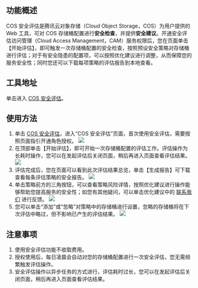 
## 功能概述

COS 安全评估是腾讯云对象存储（Cloud Object Storage，COS）为用户提供的 Web 工具，可对 COS 存储桶配置进行**安全检查**，并提供**安全建议**。开通安全评估访问管理（Cloud Access Management，CAM）服务权限后，您在页面单击【开始评估】，即可触发一次存储桶配置的安全检查，按照预设安全策略对存储桶进行评估；对于有安全隐患的配置项，可以按照优化建议进行调整，从而保障您的服务安全性；同时您还可以下载每项策略的评估报告到本地查看。

## 工具地址

单击进入 [COS 安全评估](https://console.cloud.tencent.com/cos5/assess)。

## 使用方法

1. 单击 [COS 安全评估](https://console.cloud.tencent.com/cos5/assess)，进入“COS 安全评估”页面，首次使用安全评估，需要按照页面指引开通角色授权。
![](https://main.qcloudimg.com/raw/f90031d9a4775c1d758b9b985a2e04c6.png)
2. 在顶部单击【开始评估】，即可开始一次存储桶配置的评估工作。评估操作为长耗时操作，您可以在发起评估后关闭页面，稍后再进入页面查看评估结果。
![](https://main.qcloudimg.com/raw/7a4b98ee4968e0ab532f6675146c6ceb.png)
3. 评估完成后，您在页面可以看到此次评估结果总览，单击【生成报告】可下载查看每条评估策略的安全报告。
![](https://main.qcloudimg.com/raw/b75949403db9e16f51734007d32da8d3.png)
4. 单击策略前方的三角按钮，可以查看策略风险详情，按照优化建议进行操作能够帮助您提高服务的安全性；如您有其他疑问，可以单击优化建议中的 [联系我们](https://cloud.tencent.com/document/product/436/37708) 进行反馈。
![](https://main.qcloudimg.com/raw/ffcacb74a38fd403b75095b833459c2c.png)
5. 您可以单击“添加”或“忽略”对策略中的存储桶进行设置，忽略的存储桶将在下次评估中略过，但不影响已产生的评估结果。
![](https://main.qcloudimg.com/raw/026758faa0c56d780a4e242ec8d49932.png)

## 注意事项

1. 使用安全评估功能不收取费用。
2. 授权使用后，每日凌晨会自动对您的存储桶配置进行一次安全评估，您无需频繁触发评估操作。
3. 安全评估操作以异步任务的方式进行，评估耗时过长，您可以在发起评估后关闭页面，稍后再进入页面查看评估结果。


